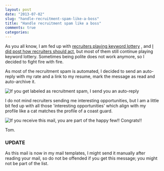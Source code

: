 ```yaml
---
layout: post
date: "2013-07-02"
slug: "handle-recruitment-spam-like-a-boss"
title: "Handle recruitment spam like a boss"
comments: true
categories: 
---
```

As you all know, I am fed up with 
[recruiters playing keyword lottery](http://tojans.me/blog/2012/11/16/fallacies-of-the-tech-recruitment-process/)
, and [I did post how recruiters should act](http://tojans.me/blog/2013/05/30/how-to-hire-a-senior-developer/), 
but most of them still continue playing keyword lottery.
Sometimes being polite does not work anymore, so I decided to fight fire with fire.

As most of the recruitment spam is automated, I decided to send an auto-reply with 
my rate and a link to my resume, mark the message as read and auto-archive it.

![If you get labeled as recruitment spam, I send you an auto-reply](http://i.snag.gy/Sttt3.jpg)

I do not mind recruiters sending me interesting opportunities, but I am a little bit 
fed up with all those 'interesting opportunities' which align with my profile like a 
cat matches the profile of a coast guard.

![If you receive this mail, you are part of the happy few!! Congrats!!](http://i.snag.gy/TSsk0.jpg)

Tom.

### UPDATE

As this mail is now in my mail templates, I might send it manually after reading your mail, so do not
be offended if you get this message; you might not be part of the list.




